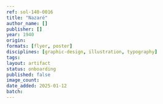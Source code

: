 ```yaml
---
ref: sol-140-0016
title: "Nazaré"
author_name: []
publisher: []
year: 1940
origin:
formats: [flyer, poster]
disciplines: [graphic-design, illustration, typography]
tags:
layout: artifact
status: onboarding
published: false
image_count:
date_added: 2025-01-12
batch:
---
```


